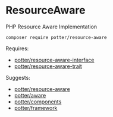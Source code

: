 # ResourceAware
PHP Resource Aware Implementation

`composer require potter/resource-aware`

Requires:
 * [potter/resource-aware-interface](https://github.com/jaypotter/ResourceAwareInterface)
 * [potter/resource-aware-trait](https://github.com/jaypotter/ResourceAwareTrait)

Suggests:
 * [potter/resource-aware](https://github.com/jaypotter/ResourceAware)
 * [potter/aware](https://github.com/jaypotter/Aware)
 * [potter/components](https://github.com/jaypotter/Components)
 * [potter/framework](https://github.com/jaypotter/Framework)
